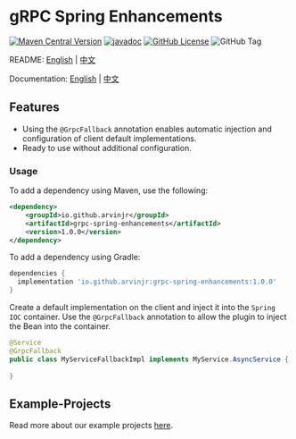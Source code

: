 # gRPC Spring Enhancements

[![Maven Central Version](https://img.shields.io/maven-central/v/io.github.arvinjr/grpc-spring-enhancements)](https://central.sonatype.com/artifact/io.github.arvinjr/grpc-spring-enhancements/overview)
[![javadoc](https://javadoc.io/badge2/io.github.arvinjr/grpc-spring-enhancements/javadoc.svg)](https://javadoc.io/doc/io.github.arvinjr/grpc-spring-enhancements)
[![GitHub License](https://img.shields.io/github/license/ArvinJr/grpc-enhancer)](LICENSE.txt)
![GitHub Tag](https://img.shields.io/github/v/tag/ArvinJr/grpc-enhancer)

README: [English](README.md) | [中文](README-zh-CN.md)

Documentation: [English](https://arvinjr.github.io/gRPC-Enhancer/en) | [中文](https://arvinjr.github.io/gRPC-Enhancer/zh-CN)

## Features
- Using the `@GrpcFallback` annotation enables automatic injection and configuration of client default implementations.
- Ready to use without additional configuration.

### Usage
To add a dependency using Maven, use the following:
```xml
<dependency>
    <groupId>io.github.arvinjr</groupId>
    <artifactId>grpc-spring-enhancements</artifactId>
    <version>1.0.0</version>
</dependency>
```

To add a dependency using Gradle:
```gradle
dependencies {
  implementation 'io.github.arvinjr:grpc-spring-enhancements:1.0.0'
}
```

Create a default implementation on the client and inject it into the `Spring IOC` container. Use the `@GrpcFallback` annotation to allow the plugin to inject the Bean into the container.
```java
@Service
@GrpcFallback
public class MyServiceFallbackImpl implements MyService.AsyncService {
	
}
```

## Example-Projects
Read more about our example projects [here](examples).
